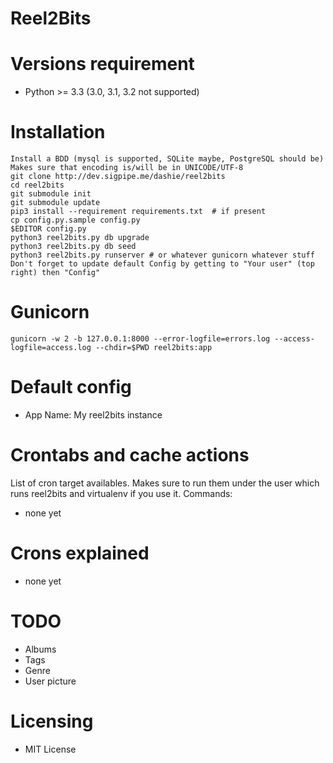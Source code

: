 Reel2Bits
=====================

# Versions requirement
 - Python >= 3.3 (3.0, 3.1, 3.2 not supported)

# Installation
    Install a BDD (mysql is supported, SQLite maybe, PostgreSQL should be)
    Makes sure that encoding is/will be in UNICODE/UTF-8
    git clone http://dev.sigpipe.me/dashie/reel2bits
    cd reel2bits
    git submodule init
    git submodule update
    pip3 install --requirement requirements.txt  # if present
    cp config.py.sample config.py
    $EDITOR config.py
    python3 reel2bits.py db upgrade
    python3 reel2bits.py db seed
    python3 reel2bits.py runserver # or whatever gunicorn whatever stuff
    Don't forget to update default Config by getting to "Your user" (top right) then "Config"

# Gunicorn
    gunicorn -w 2 -b 127.0.0.1:8000 --error-logfile=errors.log --access-logfile=access.log --chdir=$PWD reel2bits:app

# Default config
 - App Name: My reel2bits instance

# Crontabs and cache actions
  List of cron target availables.
  Makes sure to run them under the user which runs reel2bits and virtualenv if you use it.
  Commands:
  - none yet
  
# Crons explained
  - none yet

# TODO
  - Albums
  - Tags
  - Genre
  - User picture

# Licensing
 - MIT License
